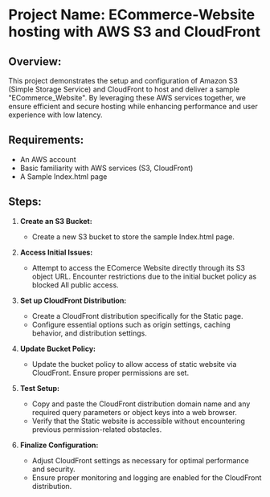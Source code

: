 
# Project Name:  ECommerce-Website hosting with AWS S3 and CloudFront

## Overview:
This project demonstrates the setup and configuration of Amazon S3 (Simple Storage Service) and CloudFront to host and deliver a sample "ECommerce_Website". By leveraging these AWS services together, we ensure efficient and secure hosting while enhancing performance and user experience with low latency.

## Requirements:
- An AWS account
- Basic familiarity with AWS services (S3, CloudFront)
- A Sample Index.html page 

## Steps:
1. **Create an S3 Bucket:**
   - Create a new S3 bucket to store the sample Index.html page.

2. **Access Initial Issues:**
   - Attempt to access the EComerce Website directly through its S3 object URL. Encounter restrictions due to the initial bucket policy as blocked All public access.

3. **Set up CloudFront Distribution:**
   - Create a CloudFront distribution specifically for the Static page.
   - Configure essential options such as origin settings, caching behavior, and distribution settings.

4. **Update Bucket Policy:**
   - Update the bucket policy to allow access of static website via CloudFront. Ensure proper permissions are set.

5. **Test Setup:**
   - Copy and paste the CloudFront distribution domain name and any required query parameters or object keys into a web browser.
   - Verify that the Static website is accessible without encountering previous permission-related obstacles.

6. **Finalize Configuration:**
   - Adjust CloudFront settings as necessary for optimal performance and security.
   - Ensure proper monitoring and logging are enabled for the CloudFront distribution.
